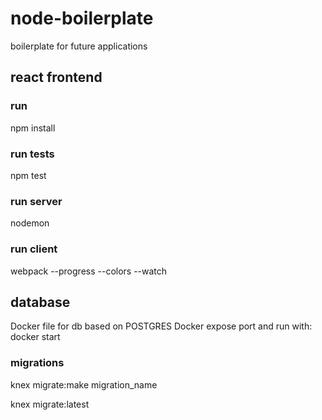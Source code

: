 # node-boilerplate
boilerplate for future applications

## react frontend

### run
npm install

### run tests
npm test

### run server
nodemon

### run client
webpack --progress --colors --watch

## database
Docker file for db based on POSTGRES Docker
expose port and run with:
docker start <dbname>

### migrations
knex migrate:make migration_name

knex migrate:latest